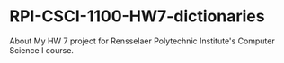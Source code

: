 # RPI-CSCI-1100-HW7-dictionaries
About My HW 7 project for Rensselaer Polytechnic Institute's Computer Science I course.
